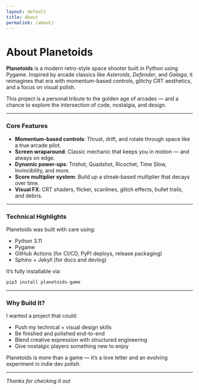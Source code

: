 ```yaml
---
layout: default
title: About
permalink: /about/
---
```


# About Planetoids

**Planetoids** is a modern retro-style space shooter built in Python using Pygame. Inspired by arcade classics like *Asteroids*, *Defender*, and *Galaga*, it reimagines that era with momentum-based controls, glitchy CRT aesthetics, and a focus on visual polish.

This project is a personal tribute to the golden age of arcades — and a chance to explore the intersection of code, nostalgia, and design.

---

### Core Features

- **Momentum-based controls**: Thrust, drift, and rotate through space like a true arcade pilot.
- **Screen wraparound**: Classic mechanic that keeps you in motion — and always on edge.
- **Dynamic power-ups**: Trishot, Quadshot, Ricochet, Time Slow, Invincibility, and more.
- **Score multiplier system**: Build up a streak-based multiplier that decays over time.
- **Visual FX**: CRT shaders, flicker, scanlines, glitch effects, bullet trails, and debris.

---

### Technical Highlights

Planetoids was built with care using:
- Python 3.11
- Pygame
- GitHub Actions (for CI/CD, PyPI deploys, release packaging)
- Sphinx + Jekyll (for docs and devlog)

It’s fully installable via:

```bash
pip3 install planetoids-game
```

---

### Why Build It?

I wanted a project that could:
- Push my technical + visual design skills
- Be finished and polished end-to-end
- Blend creative expression with structured engineering
- Give nostalgic players something new to enjoy

Planetoids is more than a game — it’s a love letter and an evolving experiment in indie dev polish.

---

_Thanks for checking it out_
